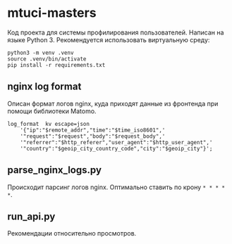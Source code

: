 # mtuci-masters

Код проекта для системы профилирования пользователей. Написан на языке Python 3. Рекомендуется использовать виртуальную среду:

```
python3 -m venv .venv
source .venv/bin/activate
pip install -r requirements.txt
```

## nginx log format

Описан формат логов nginx, куда приходят данные из фронтенда при помощи библиотеки Matomo.

```
log_format  kv escape=json  
    '{"ip":"$remote_addr","time":"$time_iso8601",'
    '"request":"$request","body":"$request_body",'
    '"referrer":"$http_referer","user_agent":"$http_user_agent",'
    '"country":"$geoip_city_country_code","city":"$geoip_city"}';
```

## parse_nginx_logs.py
Происходит парсинг логов nginx. Оптимально ставить по крону `* * * * *`.

## run_api.py
Рекомендации относительно просмотров.

